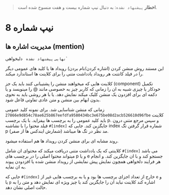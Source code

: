> **اخطار** `پیشنهاد نشده`: به دنبال نیپ شماره بیست و هفت منسوخ شده است.

# نیپ شماره 8

## مدیریت اشاره ها (mention)


`نهایی` `پیشنهاد نشده` ` `دلبخواهی`

این مستند روش منشن کردن (اشاره کردن/نام بردن) رویداد ها یا کلید های عمومی دیگر را در فیلد کانتنت هر رویداد یادداشت متنی را برای کلاینت ها استاندارد میکند.

کلاینت هایی که میخواهند منشن را پشتیبانی کنند باید یک جز (component) تکمیل خودکار یا چیزی شبیه به ان را زمانی که کاربر چیز به خصوصی مانند @ را مینویسد و یا دکمه ای برای افزدون یک منشن کلیک میکند نمایش دهد. یا با هر روشی باید به نحوی بدون ابهام بین منشن و متن عادی تفاوتی قاعل شود.

زمانی که منشن شناسایی شد. برای نمونه کلید عمومی ‍‍`27866e9d854c78ae625b867eefdfa9580434bc3e675be08d2acb526610d96fbe` کلاینت باید کلید عمومی را به برچسب ها بیفزاید. با یک برچسب p. و سپس مرجع متنی درون فیلد محتوا را با نشاشنه `#[index]` جایگزین کند. جایی که index شماره قرار گرفتن تگ p مد نظر در تگ ها میباشد (شمارش ایندکس ها از صفر).

روند مشابه ای برای منشن کردن رویداد ها هم استفاده میشود.

کلاینتی که یک یادداشت متنی دریافت میکند که محتوای ان شامل `#[index]` می باشد میتواند محتوا اصلی را در برچسب های p و یا e جستجو کند و با ان جایگزین کند. و انجام هر فرایند دلخواهی همچون نمایش پیش نمایشی از رویداد منشن شده یا افزدودن پیوند به ان نمایه.

جایی که `#[index]` خارج از تعداد اجزای برچسب ها بود و یا به برچسب هایی غیر از `e` و یا ‍`p` اشاره کند کلاینت نباید ان را جایگزین کند یا چیز ویژه ای نمایش دهد و متن را به حالت اصلی نشان دهد.
